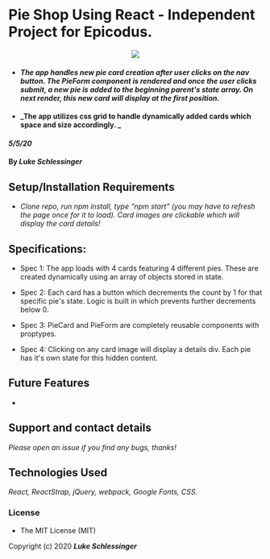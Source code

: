 # Pie Shop Using React - Independent Project for Epicodus. 
<center>
<img src='./PieShop.gif'/>
</center>

* #### _The app handles new pie card creation after user clicks on the nav button. The PieForm component is rendered and once the user clicks submit, a new pie is added to the beginning parent's state array. On next render, this new card will display at the first position._

* #### _The app utilizes css grid to handle dynamically added cards which space and size accordingly. _



#### _5/5/20_
#### By _**Luke Schlessinger**_

## Setup/Installation Requirements
* _Clone repo, run npm install, type "npm start" (you may have to refresh the page once for it to load). Card images are clickable which will display the card details!_

## Specifications:
  * Spec 1: The app loads with 4 cards featuring 4 different pies. These are created dynamically using an array of objects stored in state.

  * Spec 2: Each card has a button which decrements the count by 1 for that specific pie's state. Logic is built in which prevents further decrements below 0.
    
  * Spec 3: PieCard and PieForm are completely reusable components with proptypes. 

  * Spec 4: Clicking on any card image will display a details div. Each pie has it's own state for this hidden content.

     
## Future Features
* 

## Support and contact details

_Please open an issue if you find any bugs, thanks!_

## Technologies Used

_React, ReactStrap, jQuery, webpack, Google Fonts, CSS._

### License

* The MIT License (MIT) 

Copyright (c) 2020 **_Luke Schlessinger_**
